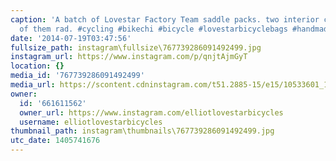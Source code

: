 ```yaml
---
caption: 'A batch of Lovestar Factory Team saddle packs. two interior color options...both
  of them rad. #cycling #bikechi #bicycle #lovestarbicyclebags #handmade #bikepacking'
date: '2014-07-19T03:47:56'
fullsize_path: instagram\fullsize\767739286091492499.jpg
instagram_url: https://www.instagram.com/p/qnjtAjmGyT
location: {}
media_id: '767739286091492499'
media_url: https://scontent.cdninstagram.com/t51.2885-15/e15/10533601_1497241023845100_1255816710_n.jpg?ig_cache_key=NzY3NzM5Mjg2MDkxNDkyNDk5.2
owner:
  id: '661611562'
  owner_url: https://www.instagram.com/elliotlovestarbicycles
  username: elliotlovestarbicycles
thumbnail_path: instagram\thumbnails\767739286091492499.jpg
utc_date: 1405741676
---
```

